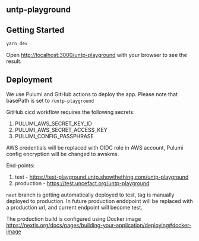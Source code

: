 ## untp-playground

## Getting Started

```bash
yarn dev
```

Open [http://localhost:3000/untp-playground](http://localhost:3000/untp-playground) with your browser to see the result.

## Deployment

We use Pulumi and GitHub actions to deploy the app. Please note that basePath is set to `/untp-playground`

GitHub cicd workflow requires the following secrets:

1. PULUMI_AWS_SECRET_KEY_ID
1. PULUMI_AWS_SECRET_ACCESS_KEY
1. PULUMI_CONFIG_PASSPHRASE

AWS credentials will be replaced with OIDC role in AWS account, Pulumi config encryption will be changed to awskms.

End-points:

1. test - https://test-playground.untp.showthething.com/untp-playground
1. production - https://test.uncefact.org/untp-playground

`next` branch is getting automatically deployed to test, tag is manually deployed to production.
In future production enddpoint will be replaced with a production url, and current endpoint will become test.

The production build is configured using Docker image https://nextjs.org/docs/pages/building-your-application/deploying#docker-image
